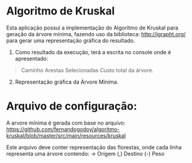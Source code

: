 # Algoritmo de Kruskal

Esta aplicação possui a implementação do Algoritmo de Kruskal para geração da árvore mínima, fazendo uso da biblioteca: http://jgrapht.org/ para gerar uma representação gráfica do resultado.

1) Como resultado da execução, terá a escrita no console onde é apresentado: 

 > Caminho 
 > Arestas Selecionadas
 > Custo total da árvore.

2) Representação gráfica da Árvore Mínima.

# Arquivo de configuração:
A arvore mínima é gerada com base no arquivo: https://github.com/fernandogodoy/algoritmo-kruskal/blob/master/src/main/resources/kruskal

Este arquivo deve conter representação das florestas, onde cada linha representa uma árvore contendo: 
 -> Origem (,) Destino (-) Peso


